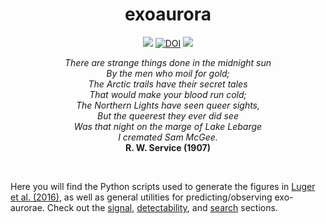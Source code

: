 <h1 align="center">
exoaurora
</h1>
<p align="center">
  <a href="http://arxiv.org/abs/1609.09075"><img src="https://img.shields.io/badge/arXiv-1609.09075-brightgreen.svg?style=flat"/></a>
  <a href="https://doi.org/10.5281/zenodo.192459"><img src="https://zenodo.org/badge/DOI/10.5281/zenodo.192459.svg" alt="DOI"></a>
  <a href="https://raw.githubusercontent.com/rodluger/exoaurora/master/LICENSE?token=AI5FKyB2RgXpN-0OM5HSsxq75IsQGMzXks5X8rHCwA%3D%3D"><img src="https://img.shields.io/badge/license-MIT-brightgreen.svg"/></a>
</p>
<p align="center"><i>
There are strange things done in the midnight sun<br>
By the men who moil for gold; <br>
The Arctic trails have their secret tales <br>
That would make your blood run cold; <br>
The Northern Lights have seen queer sights, <br>
But the queerest they ever did see <br>
Was that night on the marge of Lake Lebarge <br>
I cremated Sam McGee.<br>
</i>
<b>R. W. Service (1907)</b>
</p>

<br>

Here you will find the Python scripts used to generate the figures in [Luger et al. (2016)](tex/exoaurora.pdf), as well as general utilities for predicting/observing exo-aurorae. Check out the [signal](signal/), [detectability](detectability/), and [search](search/) sections.
